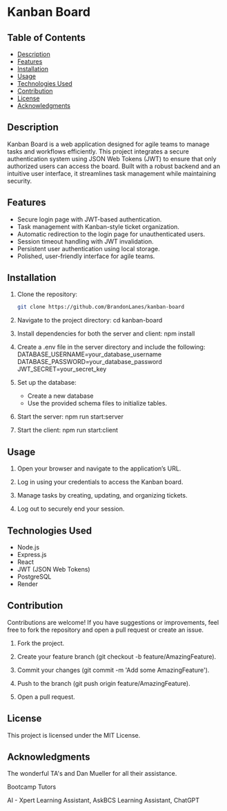 # Kanban Board


## Table of Contents

- [Description](#description)
- [Features](#features)
- [Installation](#installation)
- [Usage](#usage)
- [Technologies Used](#technologies-used)
- [Contribution](#contribution)
- [License](#license)
- [Acknowledgments](#acknowledgments)

## Description

Kanban Board is a web application designed for agile teams to manage tasks and workflows efficiently. This project integrates a secure authentication system using JSON Web Tokens (JWT) to ensure that only authorized users can access the board. Built with a robust backend and an intuitive user interface, it streamlines task management while maintaining security.

## Features

- Secure login page with JWT-based authentication.
- Task management with Kanban-style ticket organization.
- Automatic redirection to the login page for unauthenticated users.
- Session timeout handling with JWT invalidation.
- Persistent user authentication using local storage.
- Polished, user-friendly interface for agile teams.

## Installation

1. Clone the repository:
   ```bash
   git clone https://github.com/BrandonLanes/kanban-board

2. Navigate to the project directory:
   cd kanban-board

3. Install dependencies for both the server and client:
   npm install

4. Create a .env file in the server directory and include the following:
   DATABASE_USERNAME=your_database_username
   DATABASE_PASSWORD=your_database_password
   JWT_SECRET=your_secret_key

5. Set up the database:
   - Create a new database
   - Use the provided schema files to initialize tables. 

6. Start the server:
   npm run start:server

7. Start the client:
   npm run start:client

## Usage

1. Open your browser and navigate to the application’s URL.

2. Log in using your credentials to access the Kanban board.

3. Manage tasks by creating, updating, and organizing tickets.

4. Log out to securely end your session.

## Technologies Used
   - Node.js
   - Express.js
   - React
   - JWT (JSON Web Tokens)
   - PostgreSQL
   - Render

## Contribution
Contributions are welcome! If you have suggestions or improvements, feel free to fork the repository and open a pull request or create an issue.

   1. Fork the project.

   2. Create your feature branch (git checkout -b feature/AmazingFeature).

   3. Commit your changes (git commit -m 'Add some AmazingFeature').

   4. Push to the branch (git push origin feature/AmazingFeature).

   5. Open a pull request.

## License
This project is licensed under the MIT License.

## Acknowledgments
The wonderful TA's and Dan Mueller for all their assistance.

Bootcamp Tutors 

AI - Xpert Learning Assistant, AskBCS Learning Assistant, ChatGPT